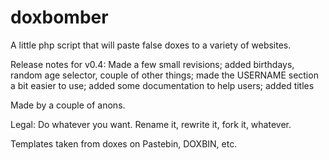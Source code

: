 doxbomber
=========

A little php script that will paste false doxes to a variety of websites.



Release notes for v0.4: Made a few small revisions; added birthdays, random age selector, couple of other things; made the USERNAME section a bit easier to use; added some documentation to help users; added titles



Made by a couple of anons.

Legal: Do whatever you want. Rename it, rewrite it, fork it, whatever.

Templates taken from doxes on Pastebin, DOXBIN, etc.
